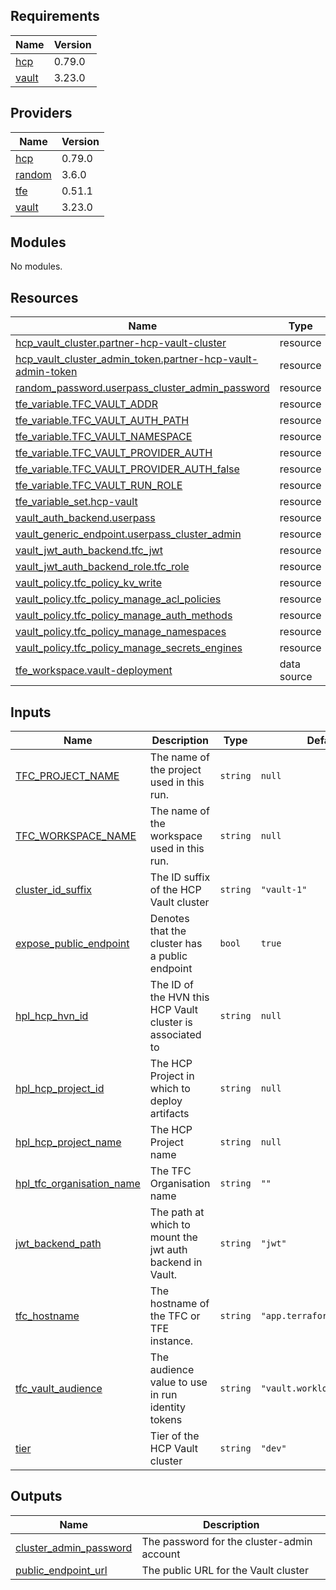 <!-- BEGIN_TF_DOCS -->
## Requirements

| Name | Version |
|------|---------|
| <a name="requirement_hcp"></a> [hcp](#requirement\_hcp) | 0.79.0 |
| <a name="requirement_vault"></a> [vault](#requirement\_vault) | 3.23.0 |

## Providers

| Name | Version |
|------|---------|
| <a name="provider_hcp"></a> [hcp](#provider\_hcp) | 0.79.0 |
| <a name="provider_random"></a> [random](#provider\_random) | 3.6.0 |
| <a name="provider_tfe"></a> [tfe](#provider\_tfe) | 0.51.1 |
| <a name="provider_vault"></a> [vault](#provider\_vault) | 3.23.0 |

## Modules

No modules.

## Resources

| Name | Type |
|------|------|
| [hcp_vault_cluster.partner-hcp-vault-cluster](https://registry.terraform.io/providers/hashicorp/hcp/0.79.0/docs/resources/vault_cluster) | resource |
| [hcp_vault_cluster_admin_token.partner-hcp-vault-admin-token](https://registry.terraform.io/providers/hashicorp/hcp/0.79.0/docs/resources/vault_cluster_admin_token) | resource |
| [random_password.userpass_cluster_admin_password](https://registry.terraform.io/providers/hashicorp/random/latest/docs/resources/password) | resource |
| [tfe_variable.TFC_VAULT_ADDR](https://registry.terraform.io/providers/hashicorp/tfe/latest/docs/resources/variable) | resource |
| [tfe_variable.TFC_VAULT_AUTH_PATH](https://registry.terraform.io/providers/hashicorp/tfe/latest/docs/resources/variable) | resource |
| [tfe_variable.TFC_VAULT_NAMESPACE](https://registry.terraform.io/providers/hashicorp/tfe/latest/docs/resources/variable) | resource |
| [tfe_variable.TFC_VAULT_PROVIDER_AUTH](https://registry.terraform.io/providers/hashicorp/tfe/latest/docs/resources/variable) | resource |
| [tfe_variable.TFC_VAULT_PROVIDER_AUTH_false](https://registry.terraform.io/providers/hashicorp/tfe/latest/docs/resources/variable) | resource |
| [tfe_variable.TFC_VAULT_RUN_ROLE](https://registry.terraform.io/providers/hashicorp/tfe/latest/docs/resources/variable) | resource |
| [tfe_variable_set.hcp-vault](https://registry.terraform.io/providers/hashicorp/tfe/latest/docs/resources/variable_set) | resource |
| [vault_auth_backend.userpass](https://registry.terraform.io/providers/hashicorp/vault/3.23.0/docs/resources/auth_backend) | resource |
| [vault_generic_endpoint.userpass_cluster_admin](https://registry.terraform.io/providers/hashicorp/vault/3.23.0/docs/resources/generic_endpoint) | resource |
| [vault_jwt_auth_backend.tfc_jwt](https://registry.terraform.io/providers/hashicorp/vault/3.23.0/docs/resources/jwt_auth_backend) | resource |
| [vault_jwt_auth_backend_role.tfc_role](https://registry.terraform.io/providers/hashicorp/vault/3.23.0/docs/resources/jwt_auth_backend_role) | resource |
| [vault_policy.tfc_policy_kv_write](https://registry.terraform.io/providers/hashicorp/vault/3.23.0/docs/resources/policy) | resource |
| [vault_policy.tfc_policy_manage_acl_policies](https://registry.terraform.io/providers/hashicorp/vault/3.23.0/docs/resources/policy) | resource |
| [vault_policy.tfc_policy_manage_auth_methods](https://registry.terraform.io/providers/hashicorp/vault/3.23.0/docs/resources/policy) | resource |
| [vault_policy.tfc_policy_manage_namespaces](https://registry.terraform.io/providers/hashicorp/vault/3.23.0/docs/resources/policy) | resource |
| [vault_policy.tfc_policy_manage_secrets_engines](https://registry.terraform.io/providers/hashicorp/vault/3.23.0/docs/resources/policy) | resource |
| [tfe_workspace.vault-deployment](https://registry.terraform.io/providers/hashicorp/tfe/latest/docs/data-sources/workspace) | data source |

## Inputs

| Name | Description | Type | Default | Required |
|------|-------------|------|---------|:--------:|
| <a name="input_TFC_PROJECT_NAME"></a> [TFC\_PROJECT\_NAME](#input\_TFC\_PROJECT\_NAME) | The name of the project used in this run. | `string` | `null` | no |
| <a name="input_TFC_WORKSPACE_NAME"></a> [TFC\_WORKSPACE\_NAME](#input\_TFC\_WORKSPACE\_NAME) | The name of the workspace used in this run. | `string` | `null` | no |
| <a name="input_cluster_id_suffix"></a> [cluster\_id\_suffix](#input\_cluster\_id\_suffix) | The ID suffix of the HCP Vault cluster | `string` | `"vault-1"` | no |
| <a name="input_expose_public_endpoint"></a> [expose\_public\_endpoint](#input\_expose\_public\_endpoint) | Denotes that the cluster has a public endpoint | `bool` | `true` | no |
| <a name="input_hpl_hcp_hvn_id"></a> [hpl\_hcp\_hvn\_id](#input\_hpl\_hcp\_hvn\_id) | The ID of the HVN this HCP Vault cluster is associated to | `string` | `null` | no |
| <a name="input_hpl_hcp_project_id"></a> [hpl\_hcp\_project\_id](#input\_hpl\_hcp\_project\_id) | The HCP Project in which to deploy artifacts | `string` | `null` | no |
| <a name="input_hpl_hcp_project_name"></a> [hpl\_hcp\_project\_name](#input\_hpl\_hcp\_project\_name) | The HCP Project name | `string` | `null` | no |
| <a name="input_hpl_tfc_organisation_name"></a> [hpl\_tfc\_organisation\_name](#input\_hpl\_tfc\_organisation\_name) | The TFC Organisation name | `string` | `""` | no |
| <a name="input_jwt_backend_path"></a> [jwt\_backend\_path](#input\_jwt\_backend\_path) | The path at which to mount the jwt auth backend in Vault. | `string` | `"jwt"` | no |
| <a name="input_tfc_hostname"></a> [tfc\_hostname](#input\_tfc\_hostname) | The hostname of the TFC or TFE instance. | `string` | `"app.terraform.io"` | no |
| <a name="input_tfc_vault_audience"></a> [tfc\_vault\_audience](#input\_tfc\_vault\_audience) | The audience value to use in run identity tokens | `string` | `"vault.workload.identity"` | no |
| <a name="input_tier"></a> [tier](#input\_tier) | Tier of the HCP Vault cluster | `string` | `"dev"` | no |

## Outputs

| Name | Description |
|------|-------------|
| <a name="output_cluster_admin_password"></a> [cluster\_admin\_password](#output\_cluster\_admin\_password) | The password for the cluster-admin account |
| <a name="output_public_endpoint_url"></a> [public\_endpoint\_url](#output\_public\_endpoint\_url) | The public URL for the Vault cluster |
<!-- END_TF_DOCS -->